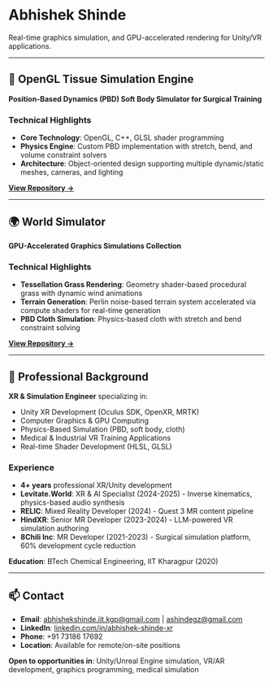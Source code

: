 # Abhishek Shinde

Real-time graphics simulation, and GPU-accelerated rendering for Unity/VR applications.

---

## 🔬 OpenGL Tissue Simulation Engine

**Position-Based Dynamics (PBD) Soft Body Simulator for Surgical Training**

### Technical Highlights
- **Core Technology**: OpenGL, C++, GLSL shader programming
- **Physics Engine**: Custom PBD implementation with stretch, bend, and volume constraint solvers
- **Architecture**: Object-oriented design supporting multiple dynamic/static meshes, cameras, and lighting

**[View Repository →](https://github.com/AbhishekARVR/OpenGL-Tissue-Engine)**

---

## 🌍 World Simulator

**GPU-Accelerated Graphics Simulations Collection**

### Technical Highlights
- **Tessellation Grass Rendering**: Geometry shader-based procedural grass with dynamic wind animations
- **Terrain Generation**: Perlin noise-based terrain system accelerated via compute shaders for real-time generation
- **PBD Cloth Simulation**: Physics-based cloth with stretch and bend constraint solving

**[View Repository →](https://github.com/AbhishekARVR/World-simulator)**

---

## 💼 Professional Background

**XR & Simulation Engineer** specializing in:
- Unity XR Development (Oculus SDK, OpenXR, MRTK)
- Computer Graphics & GPU Computing
- Physics-Based Simulation (PBD, soft body, cloth)
- Medical & Industrial VR Training Applications
- Real-time Shader Development (HLSL, GLSL)

### Experience
- **4+ years** professional XR/Unity development
- **Levitate.World**: XR & AI Specialist (2024-2025) - Inverse kinematics, physics-based audio synthesis
- **RELIC**: Mixed Reality Developer (2024) - Quest 3 MR content pipeline
- **HindXR**: Senior MR Developer (2023-2024) - LLM-powered VR simulation authoring
- **8Chili Inc**: MR Developer (2021-2023) - Surgical simulation platform, 60% development cycle reduction

**Education**: BTech Chemical Engineering, IIT Kharagpur (2020)

---

## 📫 Contact

- **Email**: abhishekshinde.iit.kgp@gmail.com | ashindegz@gmail.com
- **LinkedIn**: [linkedin.com/in/abhishek-shinde-xr](https://www.linkedin.com/in/abhishek-shinde-xr/)
- **Phone**: +91 73186 17692
- **Location**: Available for remote/on-site positions

**Open to opportunities in**: Unity/Unreal Engine simulation, VR/AR development, graphics programming, medical simulation
